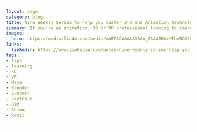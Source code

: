 ```yaml
---
layout: page
category: blog
title: Nine Weekly Series to help you master 3-D and Animation technologies
summary: If you're an animation, 3D or VR professional looking to improve your skills, take a look at these quick, 10 minute weekly series from LinkedIn Learning experts to help you master new technologies from Maya, Blender, Z-Brush, Sketchup, BIM, Rhino and Revit.
images:
  hero: https://media.licdn.com/media/AAEAAQAAAAAAAAu_AAAAJDAxMThmNGQ0LWRmN2ItNDBlNS1hMjJlLTEyZGMxOTg2OWI4ZQ.png
links:
  linkedin: https://www.linkedin.com/pulse/nine-weekly-series-help-you-master-3-d-animation-ray-villalobos
tags:
- tips
- learning
- 3D
- VR
- Maya
- Blender
- Z-Brush
- Sketchup
- BIM
- Rhino
- Revit

---
```

